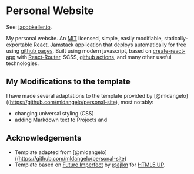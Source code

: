 # Personal Website

See: [jacobkeller.io](https://jacobkeller.io).

My personal website. An [MIT](https://github.com/mldangelo/personal-site/blob/main/LICENSE) licensed, simple, easily modifiable, statically-exportable [React](https://reactjs.org/), [Jamstack](https://jamstack.org/) application that deploys automatically for free using [github pages](https://pages.github.com/). Built using modern javascript, based on [create-react-app](https://github.com/facebook/create-react-app) with [React-Router](https://reactrouter.com/), SCSS, [github actions](https://github.com/features/actions), and many other useful technologies.


## My Modifications to the template 
I have made several adaptations to the template provided by [@mldangelo]((https://github.com/mldangelo/personal-site), most notably:
* changing universal styling (CSS)
* adding Markdown text to Projects and 





## Acknowledgements

* Template adapted from [@mldangelo]((https://github.com/mldangelo/personal-site)
* Template based on [Future Imperfect](https://html5up.net/future-imperfect) by [@ajlkn](https://github.com/ajlkn) for [HTML5 UP](html5up.net).